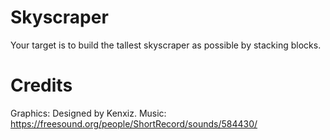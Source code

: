 # Skyscraper

Your target is to build the tallest skyscraper as possible by stacking blocks.

# Credits

Graphics: Designed by Kenxiz.
Music: https://freesound.org/people/ShortRecord/sounds/584430/
